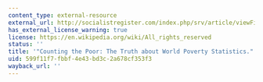 ```yaml
---
content_type: external-resource
external_url: http://socialistregister.com/index.php/srv/article/viewFile/5849/2745
has_external_license_warning: true
license: https://en.wikipedia.org/wiki/All_rights_reserved
status: ''
title: '"Counting the Poor: The Truth about World Poverty Statistics." (PDF)'
uid: 599f11f7-fbbf-4e43-bd3c-2a678cf353f3
wayback_url: ''
---
```

